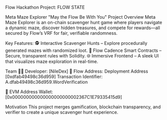 Flow Hackathon Project: FLOW STATE

Meta Maze Explorer "May the Flow Be With You" Project Overview Meta Maze Explorer is an on-chain scavenger hunt game where players navigate a dynamic maze, discover hidden treasures, and compete for rewards—all secured by Flow’s VRF for fair, verifiable randomness.

Key Features: 🕵️ Interactive Scavenger Hunts – Explore procedurally generated mazes with randomized loot. 🔗 Flow Cadence Smart Contracts – Secure, transparent rules with Solidity. 🌐 Immersive Frontend – A sleek UI that visualizes maze exploration in real-time.

Team 👨‍💻 Developer: [NileDex] 📍 Flow Address: Deployment Address [0xdfab49498c36d959] Transaction Identifier: A.dfab49498c36d959.WordVerification

📍 EVM Address Wallet: [0x000000000000000000000002367C1E79335415d9]

Motivation This project merges gamification, blockchain transparency, and verifier to create a unique scavenger hunt experience.
